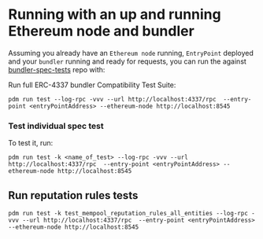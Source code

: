 # Running with an up and running Ethereum node and bundler
Assuming you already have an `Ethereum node` running, `EntryPoint` deployed and your `bundler` running and ready for requests, you can run the against [bundler-spec-tests](https://github.com/eth-infinitism/bundler-spec-tests) repo with:

Run full ERC-4337 bundler Compatibility Test Suite:
```shell script
pdm run test --log-rpc -vvv --url http://localhost:4337/rpc  --entry-point <entryPointAddress> --ethereum-node http://localhost:8545 
```

### Test individual spec test

To test it, run: 
```shell script
pdm run test -k <name_of_test> --log-rpc -vvv --url http://localhost:4337/rpc  --entry-point <entryPointAddress> --ethereum-node http://localhost:8545 
```

## Run reputation rules tests
```shell script
pdm run test -k test_mempool_reputation_rules_all_entities --log-rpc -vvv --url http://localhost:4337/rpc  --entry-point <entryPointAddress> --ethereum-node http://localhost:8545 
```
